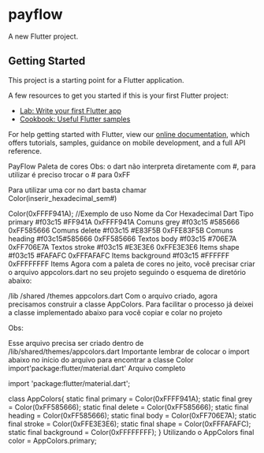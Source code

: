 # payflow

A new Flutter project.

## Getting Started

This project is a starting point for a Flutter application.

A few resources to get you started if this is your first Flutter project:

- [Lab: Write your first Flutter app](https://flutter.dev/docs/get-started/codelab)
- [Cookbook: Useful Flutter samples](https://flutter.dev/docs/cookbook)

For help getting started with Flutter, view our
[online documentation](https://flutter.dev/docs), which offers tutorials,
samples, guidance on mobile development, and a full API reference.


PayFlow
Paleta de cores
Obs: o dart não interpreta diretamente com #, para utilizar é preciso trocar o # para 0xFF

Para utilizar uma cor no dart basta chamar Color(inserir_hexadecimal_sem#)

Color(0xFFFF941A); //Exemplo de uso
Nome da Cor	Hexadecimal	Dart	Tipo
primary	#f03c15 #FF941A	0xFFFF941A	Comuns
grey	#f03c15 #585666	0xFF585666	Comuns
delete	#f03c15 #E83F5B	0xFFE83F5B	Comuns
heading	#f03c15#585666	0xFF585666	Textos
body	#f03c15 #706E7A	0xFF706E7A	Textos
stroke	#f03c15 #E3E3E6	0xFFE3E3E6	Items
shape	#f03c15 #FAFAFC	0xFFFAFAFC	Items
background	#f03c15 #FFFFFF	0xFFFFFFFF	Items
Agora com a paleta de cores no jeito, você precisar criar o arquivo appcolors.dart no seu projeto seguindo o esquema de diretório abaixo:

/lib
	/shared
		/themes
			appcolors.dart
Com o arquivo criado, agora precisamos construir a classe AppColors. Para facilitar o processo já deixei a classe implementado abaixo para você copiar e colar no projeto

Obs:

Esse arquivo precisa ser criado dentro de /lib/shared/themes/appcolors.dart
Importante lembrar de colocar o import abaixo no início do arquivo para encontrar a classe Color
import'package:flutter/material.dart'
Arquivo completo

import  'package:flutter/material.dart';

class AppColors{
static final primary = Color(0xFFFF941A);
static final grey = Color(0xFF585666);
static final delete = Color(0xFF585666);
static final heading = Color(0xFF585666);
static final body = Color(0xFF706E7A);
static final stroke = Color(0xFFE3E3E6);
static final shape = Color(0xFFFAFAFC);
static final background = Color(0xFFFFFFFF);
}
Utilizando o AppColors
final color = AppColors.primary;

